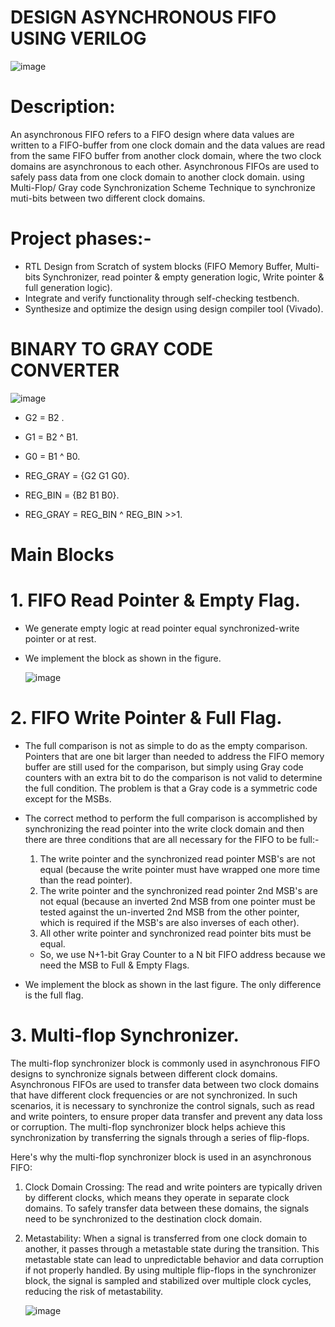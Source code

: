 # DESIGN ASYNCHRONOUS FIFO USING VERILOG

![image](https://github.com/mohamedhazem511/async_fifo/assets/114261199/3a5fb92c-2b63-403b-b09f-d88871c051f4)




# Description:
An asynchronous FIFO refers to a FIFO design where data values are written to a FIFO-buffer from one clock domain and the data values are read from the same FIFO buffer from another clock domain, where the two clock domains are asynchronous to each other. Asynchronous FIFOs are used to safely pass data from one clock domain to another clock domain. using Multi-Flop/ Gray code Synchronization Scheme Technique to synchronize muti-bits between two different clock domains.

# Project phases:-
- RTL Design from Scratch of system blocks (FIFO Memory Buffer, Multi-bits Synchronizer, read pointer & empty generation logic, Write pointer & full generation logic).
- Integrate and verify functionality through self-checking testbench.
- Synthesize and optimize the design using design compiler tool (Vivado).



# BINARY TO GRAY CODE CONVERTER

   ![image](https://github.com/mohamedhazem511/async_fifo/assets/114261199/9a3f87d0-f750-45cb-b4bf-98680aae6833)



- G2 = B2 .
- G1 = B2 ^ B1.
- G0 = B1 ^ B0.


- REG_GRAY   = {G2 G1 G0}.
- REG_BIN    = {B2 B1 B0}.
- REG_GRAY   = REG_BIN ^ REG_BIN >>1.



# Main Blocks

  #  1.	FIFO Read Pointer & Empty Flag. 
  - We generate empty logic at read pointer equal synchronized-write pointer or at rest.
  - We implement the block as shown in the figure.

       ![image](https://github.com/mohamedhazem511/async_fifo/assets/114261199/c7115803-46e1-4bf3-b4b9-7a515e82c1ba)





   # 2. FIFO Write Pointer & Full Flag.
   - The full comparison is not as simple to do as the empty comparison. Pointers that are one bit larger than needed to address the FIFO memory buffer are still used for the comparison, but simply using Gray code counters with an extra bit to do the comparison is not valid to determine the full condition. The problem is that a Gray code is a symmetric code except for the MSBs.
   - The correct method to perform the full comparison is accomplished by synchronizing the read pointer into the write clock domain and then there are three conditions that are all necessary for the FIFO to be full:-

     1. The write pointer and the synchronized read pointer MSB's are not equal (because the write pointer must have wrapped one more time than the read pointer).
     2. The write pointer and the synchronized read pointer 2nd MSB's are not equal (because an inverted 2nd MSB from one pointer must be tested against the un-inverted 2nd MSB from the other pointer, which is required if the MSB's are also inverses of each other).
     3. All other write pointer and synchronized read pointer bits must be equal.
     - So, we use N+1-bit Gray Counter to a N bit FIFO address because we need the MSB to Full & Empty Flags.
     
   - We implement the block as shown in the last figure. The only difference is the full flag.

   # 3. Multi-flop Synchronizer.

The multi-flop synchronizer block is commonly used in asynchronous FIFO designs to synchronize signals between different clock domains. Asynchronous FIFOs are used to transfer data between two clock domains that have different clock frequencies or are not synchronized. In such scenarios, it is necessary to synchronize the control signals, such as read and write pointers, to ensure proper data transfer and prevent any data loss or corruption. The multi-flop synchronizer block helps achieve this synchronization by transferring the signals through a series of flip-flops.

Here's why the multi-flop synchronizer block is used in an asynchronous FIFO:
1.	Clock Domain Crossing: The read and write pointers are typically driven by different clocks, which means they operate in separate clock domains. To safely transfer data between these domains, the signals need to be synchronized to the destination clock domain.
2.	Metastability: When a signal is transferred from one clock domain to another, it passes through a metastable state during the transition. This metastable state can lead to unpredictable behavior and data corruption if not properly handled. By using multiple flip-flops in the synchronizer block, the signal is sampled and stabilized over multiple clock cycles, reducing the risk of metastability.

       ![image](https://github.com/mohamedhazem511/async_fifo/assets/114261199/34f489e3-decb-4cb9-a091-201027075ce9)





